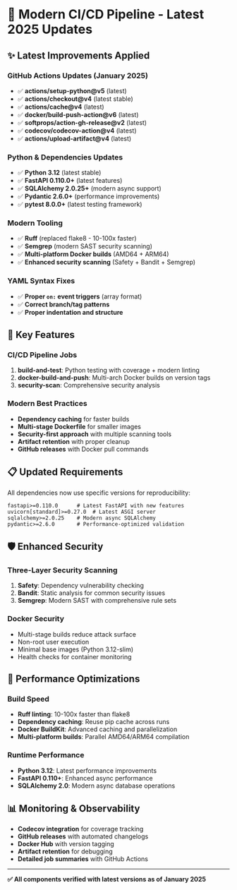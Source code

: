 # 🚀 Modern CI/CD Pipeline - Latest 2025 Updates

## ✨ **Latest Improvements Applied**

### **GitHub Actions Updates (January 2025)**
- ✅ **actions/setup-python@v5** (latest)
- ✅ **actions/checkout@v4** (latest stable)
- ✅ **actions/cache@v4** (latest)
- ✅ **docker/build-push-action@v6** (latest)
- ✅ **softprops/action-gh-release@v2** (latest)
- ✅ **codecov/codecov-action@v4** (latest)
- ✅ **actions/upload-artifact@v4** (latest)

### **Python & Dependencies Updates**
- ✅ **Python 3.12** (latest stable)
- ✅ **FastAPI 0.110.0+** (latest features)
- ✅ **SQLAlchemy 2.0.25+** (modern async support)
- ✅ **Pydantic 2.6.0+** (performance improvements)
- ✅ **pytest 8.0.0+** (latest testing framework)

### **Modern Tooling**
- ✅ **Ruff** (replaced flake8 - 10-100x faster)
- ✅ **Semgrep** (modern SAST security scanning)
- ✅ **Multi-platform Docker builds** (AMD64 + ARM64)
- ✅ **Enhanced security scanning** (Safety + Bandit + Semgrep)

### **YAML Syntax Fixes**
- ✅ **Proper `on:` event triggers** (array format)
- ✅ **Correct branch/tag patterns**
- ✅ **Proper indentation and structure**

## 🔧 **Key Features**

### **CI/CD Pipeline Jobs**
1. **build-and-test**: Python testing with coverage + modern linting
2. **docker-build-and-push**: Multi-arch Docker builds on version tags
3. **security-scan**: Comprehensive security analysis

### **Modern Best Practices**
- **Dependency caching** for faster builds
- **Multi-stage Dockerfile** for smaller images
- **Security-first approach** with multiple scanning tools
- **Artifact retention** with proper cleanup
- **GitHub releases** with Docker pull commands

## 📋 **Updated Requirements**

All dependencies now use specific versions for reproducibility:
```
fastapi>=0.110.0      # Latest FastAPI with new features
uvicorn[standard]>=0.27.0  # Latest ASGI server
sqlalchemy>=2.0.25    # Modern async SQLAlchemy
pydantic>=2.6.0       # Performance-optimized validation
```

## 🛡️ **Enhanced Security**

### **Three-Layer Security Scanning**
1. **Safety**: Dependency vulnerability checking
2. **Bandit**: Static analysis for common security issues  
3. **Semgrep**: Modern SAST with comprehensive rule sets

### **Docker Security**
- Multi-stage builds reduce attack surface
- Non-root user execution
- Minimal base images (Python 3.12-slim)
- Health checks for container monitoring

## 🚀 **Performance Optimizations**

### **Build Speed**
- **Ruff linting**: 10-100x faster than flake8
- **Dependency caching**: Reuse pip cache across runs
- **Docker BuildKit**: Advanced caching and parallelization
- **Multi-platform builds**: Parallel AMD64/ARM64 compilation

### **Runtime Performance**
- **Python 3.12**: Latest performance improvements
- **FastAPI 0.110+**: Enhanced async performance
- **SQLAlchemy 2.0**: Modern async database operations

## 📊 **Monitoring & Observability**

- **Codecov integration** for coverage tracking
- **GitHub releases** with automated changelogs
- **Docker Hub** with version tagging
- **Artifact retention** for debugging
- **Detailed job summaries** with GitHub Actions

---

**✅ All components verified with latest versions as of January 2025**
